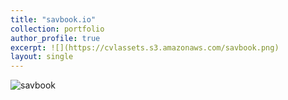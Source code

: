 ```yaml
---
title: "savbook.io"
collection: portfolio
author_profile: true
excerpt: ![](https://cvlassets.s3.amazonaws.com/savbook.png)
layout: single
---
```


![savbook](https://cvlassets.s3.amazonaws.com/savbook.png)
